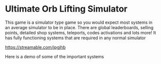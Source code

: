 # Ultimate Orb Lifting Simulator

This game is a simulator type game so you would expect most systems in an average simulator to be in place. There are global leaderboards, selling points, detailed shop systems, teleports, codes activations and lots more! It has fully functioning systems that are required in any normal simulator

https://streamable.com/jpgjhb

Here is a demo of some of the important systems
